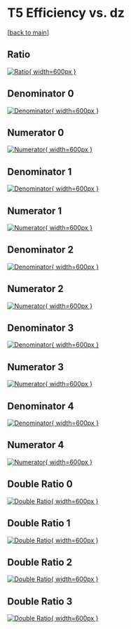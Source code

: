 # T5 Efficiency vs. dz

[[back to main](./)]



## Ratio

[![Ratio](../mtv/var/T5_base_211_0_eff_dz.png){ width=600px }](../mtv/var/T5_base_211_0_eff_dz.pdf)

## Denominator 0

[![Denominator](../mtv/den/T5_base_211_0_eff_dz_den0.png){ width=600px }](../mtv/den/T5_base_211_0_eff_dz_den0.pdf)

## Numerator 0

[![Numerator](../mtv/num/T5_base_211_0_eff_dz_num0.png){ width=600px }](../mtv/num/T5_base_211_0_eff_dz_num0.pdf)

## Denominator 1

[![Denominator](../mtv/den/T5_base_211_0_eff_dz_den1.png){ width=600px }](../mtv/den/T5_base_211_0_eff_dz_den1.pdf)

## Numerator 1

[![Numerator](../mtv/num/T5_base_211_0_eff_dz_num1.png){ width=600px }](../mtv/num/T5_base_211_0_eff_dz_num1.pdf)

## Denominator 2

[![Denominator](../mtv/den/T5_base_211_0_eff_dz_den2.png){ width=600px }](../mtv/den/T5_base_211_0_eff_dz_den2.pdf)

## Numerator 2

[![Numerator](../mtv/num/T5_base_211_0_eff_dz_num2.png){ width=600px }](../mtv/num/T5_base_211_0_eff_dz_num2.pdf)

## Denominator 3

[![Denominator](../mtv/den/T5_base_211_0_eff_dz_den3.png){ width=600px }](../mtv/den/T5_base_211_0_eff_dz_den3.pdf)

## Numerator 3

[![Numerator](../mtv/num/T5_base_211_0_eff_dz_num3.png){ width=600px }](../mtv/num/T5_base_211_0_eff_dz_num3.pdf)

## Denominator 4

[![Denominator](../mtv/den/T5_base_211_0_eff_dz_den4.png){ width=600px }](../mtv/den/T5_base_211_0_eff_dz_den4.pdf)

## Numerator 4

[![Numerator](../mtv/num/T5_base_211_0_eff_dz_num4.png){ width=600px }](../mtv/num/T5_base_211_0_eff_dz_num4.pdf)

## Double Ratio 0

[![Double Ratio](../mtv/ratio/T5_base_211_0_eff_dz_ratio0.png){ width=600px }](../mtv/ratio/T5_base_211_0_eff_dz_ratio0.pdf)

## Double Ratio 1

[![Double Ratio](../mtv/ratio/T5_base_211_0_eff_dz_ratio1.png){ width=600px }](../mtv/ratio/T5_base_211_0_eff_dz_ratio1.pdf)

## Double Ratio 2

[![Double Ratio](../mtv/ratio/T5_base_211_0_eff_dz_ratio2.png){ width=600px }](../mtv/ratio/T5_base_211_0_eff_dz_ratio2.pdf)

## Double Ratio 3

[![Double Ratio](../mtv/ratio/T5_base_211_0_eff_dz_ratio3.png){ width=600px }](../mtv/ratio/T5_base_211_0_eff_dz_ratio3.pdf)

